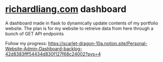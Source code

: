 # [richardliang.com](https://richardliang.com/) dashboard

A dashboard made in flask to dynamically update contents of my portfolio website. The plan is for my website to retreive data from here through a bunch of GET API endpoints

Follow my progress: https://scarlet-dragon-10a.notion.site/Personal-Website-Admin-Dashboard-backlog-42d8383fff54434d830f127f68c24002?pvs=4
